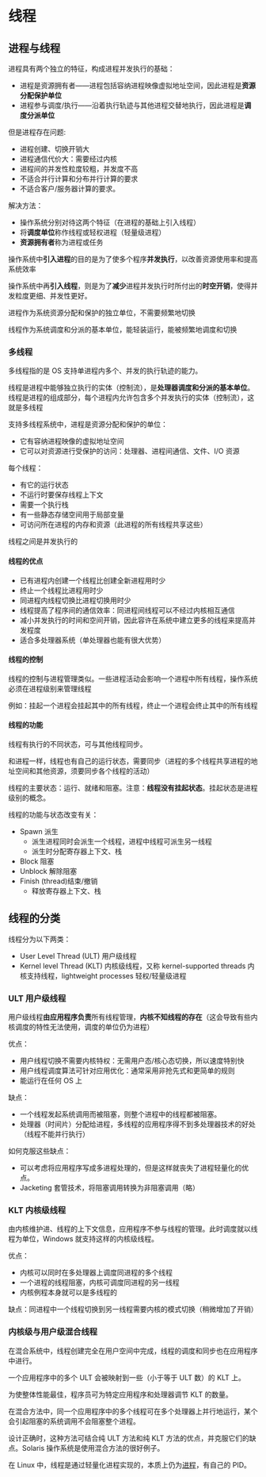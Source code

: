 # 线程

## 进程与线程

进程具有两个独立的特征，构成进程并发执行的基础：

- 进程是资源拥有者——进程包括容纳进程映像虚拟地址空间，因此进程是**资源分配保护单位**
- 进程参与调度/执行——沿着执行轨迹与其他进程交替地执行，因此进程是**调度分派单位**

但是进程存在问题:

- 进程创建、切换开销大
- 进程通信代价大：需要经过内核
- 进程间的并发性粒度较粗，并发度不高
- 不适合并行计算和分布并行计算的要求
- 不适合客户/服务器计算的要求。

解决方法：

- 操作系统分别对待这两个特征（在进程的基础上引入线程）
- 将**调度单位**称作线程或轻权进程（轻量级进程）
- **资源拥有者**称为进程或任务

操作系统中**引入进程**的目的是为了使多个程序**并发执行**，以改善资源使用率和提高系统效率

操作系统中再**引入线程**，则是为了**减少**进程并发执行时所付出的**时空开销**，使得并发粒度更细、并发性更好。

进程作为系统资源分配和保护的独立单位，不需要频繁地切换

线程作为系统调度和分派的基本单位，能轻装运行，能被频繁地调度和切换

### 多线程

多线程指的是 OS 支持单进程内多个、并发的执行轨迹的能力。

线程是进程中能够独立执行的实体（控制流），是**处理器调度和分派的基本单位**。线程是进程的组成部分，每个进程内允许包含多个并发执行的实体（控制流），这就是多线程

支持多线程系统中，进程是资源分配和保护的单位：

- 它有容纳进程映像的虚拟地址空间
- 它可以对资源进行受保护的访问：处理器、进程间通信、文件、I/O 资源

每个线程：

- 有它的运行状态
- 不运行时要保存线程上下文
- 需要一个执行栈
- 有一些静态存储空间用于局部变量
- 可访问所在进程的内存和资源（此进程的所有线程共享这些）

线程之间是并发执行的

#### 线程的优点

- 已有进程内创建一个线程比创建全新进程用时少
- 终止一个线程比进程用时少
- 同进程内线程切换比进程切换用时少
- 线程提高了程序间的通信效率：同进程间线程可以不经过内核相互通信
- 减小并发执行的时间和空间开销，因此容许在系统中建立更多的线程来提高并发程度
- 适合多处理器系统（单处理器也能有很大优势）

#### 线程的控制

线程的控制与进程管理类似。一些进程活动会影响一个进程中所有线程，操作系统必须在进程级别来管理线程

例如：挂起一个进程会挂起其中的所有线程，终止一个进程会终止其中的所有线程

#### 线程的功能

线程有执行的不同状态，可与其他线程同步。

和进程一样，线程也有自己的运行状态，需要同步（进程的多个线程共享进程的地址空间和其他资源，须要同步各个线程的活动）

线程的主要状态：运行、就绪和阻塞。注意：**线程没有挂起状态**。挂起状态是进程级别的概念。

线程的功能与状态改变有关：

- Spawn 派生
  - 派生进程同时会派生一个线程，进程中线程可派生另一线程
  - 派生时分配寄存器上下文、栈
- Block 阻塞
- Unblock 解除阻塞
- Finish (thread)结束/撤销
  - 释放寄存器上下文、栈

## 线程的分类

线程分为以下两类：

- User Level Thread (ULT) 用户级线程
- Kernel level Thread (KLT) 内核级线程，又称 kernel-supported threads 内核支持线程，lightweight processes 轻权/轻量级进程

### ULT 用户级线程

用户级线程**由应用程序负责**所有线程管理，**内核不知线程的存在**（这会导致有些内核调度的特性无法使用，调度的单位仍为进程）

优点：

- 用户线程切换不需要内核特权：无需用户态/核心态切换，所以速度特别快
- 用户线程调度算法可针对应用优化：通常采用非抢先式和更简单的规则
- 能运行在任何 OS 上

缺点：

- 一个线程发起系统调用而被阻塞，则整个进程中的线程都被阻塞。
- 处理器（时间片）分配给进程，多线程的应用程序得不到多处理器技术的好处（线程不能并行执行）

如何克服这些缺点：

- 可以考虑将应用程序写成多进程处理的，但是这样就丧失了进程轻量化的优点。
- Jacketing 套管技术，将阻塞调用转换为非阻塞调用（略）

### KLT 内核级线程

由内核维护进、线程的上下文信息，应用程序不参与线程的管理。此时调度就以线程为单位，Windows 就支持这样的内核级线程。

优点：

- 内核可以同时在多处理器上调度同进程的多个线程
- 一个进程的线程阻塞，内核可调度同进程的另一线程
- 内核例程本身就可以是多线程的

缺点：同进程中一个线程切换到另一线程需要内核的模式切换（稍微增加了开销）

### 内核级与用户级混合线程

在混合系统中，线程创建完全在用户空间中完成，线程的调度和同步也在应用程序中进行。

一个应用程序中的多个 ULT 会被映射到一些（小于等于 ULT 数）的 KLT 上。

为使整体性能最佳，程序员可为特定应用程序和处理器调节 KLT 的数量。

在混合方法中，同一个应用程序中的多个线程可在多个处理器上并行地运行，某个会引起阻塞的系统调用不会阻塞整个进程。

设计正确时，这种方法可结合纯 ULT 方法和纯 KLT 方法的优点，并克服它们的缺点。Solaris 操作系统是使用混合方法的很好例子。

在 Linux 中，线程是通过轻量化进程实现的，本质上仍为[进程](进程描述与控制.md)，有自己的 PID。
